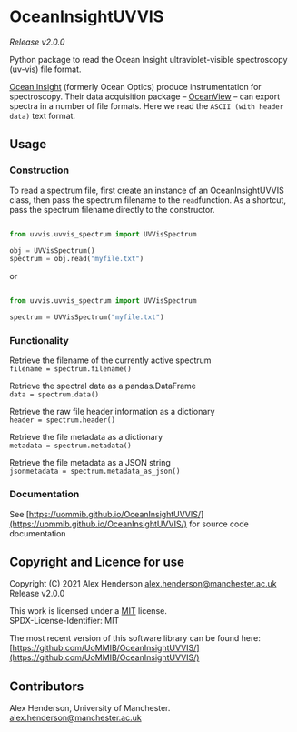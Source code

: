 # OceanInsightUVVIS
_Release v2.0.0_   

Python package to read the Ocean Insight ultraviolet-visible spectroscopy (uv-vis) file format.

[Ocean Insight](https://www.oceaninsight.com/) (formerly Ocean Optics) produce instrumentation for spectroscopy. 
Their data acquisition package &ndash; [OceanView](https://www.oceaninsight.com/products/software/) &ndash; can export 
spectra in a number of file formats. Here we read the `ASCII (with header data)` text format.

## Usage
### Construction
To read a spectrum file, first create an instance of an OceanInsightUVVIS class, then pass the spectrum filename to 
the `read`function. As a shortcut, pass the spectrum filename directly to the constructor.

```python

from uvvis.uvvis_spectrum import UVVisSpectrum

obj = UVVisSpectrum()
spectrum = obj.read("myfile.txt")
```
or

```python

from uvvis.uvvis_spectrum import UVVisSpectrum

spectrum = UVVisSpectrum("myfile.txt")
```

### Functionality
Retrieve the filename of the currently active spectrum  
    `filename = spectrum.filename()`

Retrieve the spectral data as a pandas.DataFrame  
`data = spectrum.data()`

Retrieve the raw file header information as a dictionary  
`header = spectrum.header()`  

Retrieve the file metadata as a dictionary  
`metadata = spectrum.metadata()`  

Retrieve the file metadata as a JSON string    
`jsonmetadata = spectrum.metadata_as_json()`  

### Documentation
See [https://uommib.github.io/OceanInsightUVVIS/](https://uommib.github.io/OceanInsightUVVIS/) for source code 
documentation

## Copyright and Licence for use
Copyright (C) 2021 Alex Henderson [alex.henderson@manchester.ac.uk](mailto:alex.henderson@manchester.ac.uk)  
Release v2.0.0

This work is licensed under a [MIT](https://opensource.org/licenses/MIT) license.  
SPDX-License-Identifier: MIT  

The most recent version of this software library can be found here: [https://github.com/UoMMIB/OceanInsightUVVIS/](https://github.com/UoMMIB/OceanInsightUVVIS/)

## Contributors
Alex Henderson, University of Manchester. [alex.henderson@manchester.ac.uk](mailto:alex.henderson@manchester.ac.uk)